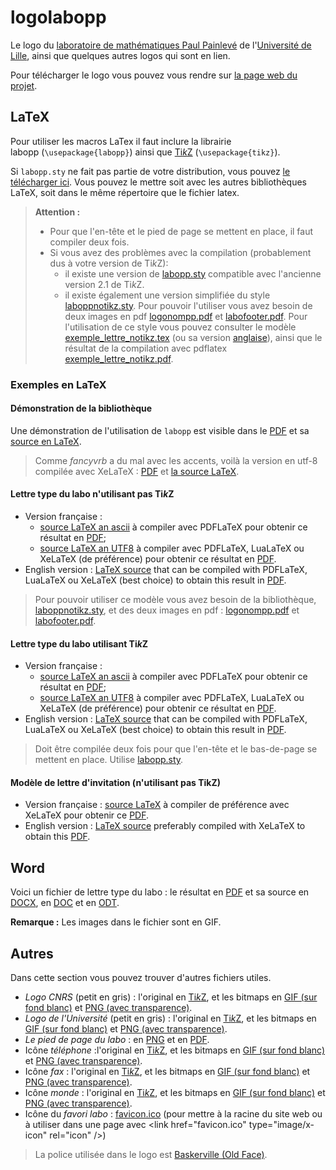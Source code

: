 # logolabopp

Le logo du [laboratoire de mathématiques Paul Painlevé](http://math.univ-lille.fr/) de l'[Université de Lille](http://www.univ-lille.fr/), ainsi que quelques autres logos qui sont en lien.

Pour télécharger le logo vous pouvez vous rendre sur [la page web du projet](https://ktzanev.github.io/logolabopp/).

## LaTeX


Pour utiliser les macros LaTex il faut inclure la librairie labopp&nbsp;(<code>\usepackage{labopp}</code>) ainsi que [Ti*k*Z](http://fr.wikipedia.org/wiki/PGF/TikZ) (<code>\usepackage{tikz}</code>).

Si <code>labopp.sty</code> ne fait pas partie de votre distribution, vous pouvez [le télécharger ici](latex/labopp.sty). Vous pouvez le mettre soit avec les autres bibliothèques LaTeX, soit dans le même répertoire que le fichier latex.

>**Attention :**
>   * Pour que l'en-tête et le pied de page se mettent en place, il faut compiler deux fois.
>   * Si vous avez des problèmes avec la compilation (probablement dus à votre version de Ti*k*Z):
>       - il existe une version de [labopp.sty](latex/tikz_v2.1/labopp.sty) compatible avec l'ancienne version 2.1 de Ti*k*Z.
>       - il existe également une version simplifiée du style [laboppnotikz.sty](latex/laboppnotikz.sty). Pour pouvoir l'utiliser vous avez besoin de deux images en pdf [logonompp.pdf](logonompp/logonompp.pdf) et [labofooter.pdf](latex/labofooter.pdf). Pour l'utilisation de ce style vous pouvez consulter le modèle [exemple_lettre_notikz.tex](latex/exemple_lettre_notikz.tex) (ou sa version [anglaise](latex/exemple_lettre_notikz_en.tex)), ainsi que le résultat de la compilation avec pdflatex [exemple_lettre_notikz.pdf](latex/exemple_lettre_notikz.pdf).

### Exemples en LaTeX

#### Démonstration de la bibliothèque

Une démonstration de l'utilisation de <code>labopp</code> est visible dans le [PDF](latex/exemple_logo.pdf) et sa [source en LaTeX](latex/exemple_logo.tex).
  > Comme *fancyvrb* a du mal avec les accents, voilà la version en utf-8 compilée avec XeLaTeX : [PDF](latex/exemple_logo_utf8.pdf) et [la source LaTeX](latex/exemple_logo_utf8.tex).

#### Lettre type du labo n'utilisant pas Ti*k*Z

* Version française :
    - [source LaTeX an ascii](latex/exemple_lettre_notikz.tex) à compiler avec PDFLaTeX pour obtenir ce résultat en [PDF](latex/exemple_lettre_notikz.pdf);
    - [source LaTeX an UTF8](latex/exemple_lettre_notikz_utf8.tex) à compiler avec PDFLaTeX, LuaLaTeX ou XeLaTeX (de préférence) pour obtenir ce résultat en [PDF](latex/exemple_lettre_notikz_utf8.pdf).
* English version : [LaTeX source](latex/exemple_lettre_notikz_en.tex) that can be compiled with PDFLaTeX, LuaLaTeX ou XeLaTeX (best choice) to obtain this result in [PDF](latex/exemple_lettre_notikz_en.pdf).

> Pour pouvoir utiliser ce modèle vous avez besoin de la bibliothèque, [laboppnotikz.sty](latex/laboppnotikz.sty), et des deux images en pdf : [logonompp.pdf](logonompp/logonompp.pdf) et [labofooter.pdf](latex/labofooter.pdf).

#### Lettre type du labo utilisant Ti*k*Z

* Version française :
    - [source LaTeX an ascii](latex/exemple_lettre.tex) à compiler avec PDFLaTeX pour obtenir ce résultat en [PDF](latex/exemple_lettre.pdf);
    - [source LaTeX an UTF8](latex/exemple_lettre_utf8.tex) à compiler avec PDFLaTeX, LuaLaTeX ou XeLaTeX (de préférence) pour obtenir ce résultat en [PDF](latex/exemple_lettre_utf8.pdf).
* English version : [LaTeX source](latex/exemple_lettre_en.tex) that can be compiled with PDFLaTeX, LuaLaTeX ou XeLaTeX (best choice) to obtain this result in [PDF](latex/exemple_lettre_en.pdf).

>  Doit être compilée deux fois pour que l'en-tête et le bas-de-page se mettent en place. Utilise [labopp.sty](latex/labopp.sty).

#### Modèle de lettre d'invitation (n'utilisant pas TikZ)

* Version française : [source LaTeX](latex/exemple_lettre_invitation_fr.tex) à compiler de préférence avec XeLaTeX pour obtenir ce [PDF](latex/exemple_lettre_invitation_fr.tex).
* English version : [LaTeX source](latex/exemple_lettre_invitation_en.tex) preferably compiled with XeLaTeX to obtain this [PDF](latex/exemple_lettre_invitation_en.pdf).

## Word

Voici un fichier de lettre type du labo : le résultat en [PDF](doc/exemple_lettre_doc.pdf) et sa source en [DOCX](doc/exemple_lettre.docx), en [DOC](doc/exemple_lettre.doc) et en [ODT](doc/exemple_lettre.odt).

**Remarque :** Les images dans le fichier sont en GIF.

## Autres

Dans cette section vous pouvez trouver d'autres fichiers utiles.

* *Logo CNRS* (petit en gris) : l'original en [Ti*k*Z](autres/logocnrsinsmi_gris_petit.tikz), et les bitmaps en [GIF&nbsp;(sur fond blanc)](autres/logocnrsinsmi_gris_petit.gif) et [PNG&nbsp;(avec transparence)](autres/logocnrsinsmi_gris_petit.png).
* *Logo de l'Université* (petit en gris) : l'original en [Ti*k*Z](autres/logoul_gris_petit.tikz), et les bitmaps en [GIF&nbsp;(sur fond blanc)](autres/logoul_gris_petit.gif) et [PNG&nbsp;(avec transparence)](autres/logoul_gris_petit.png).
* *Le pied de page du labo* : en [PNG](https://ktzanev.github.io/logolabopp/doc/labofooter.png) et en [PDF](latex/labofooter.pdf).
* Icône *téléphone* :l'original en [Ti*k*Z](autres/phone.tikz), et les bitmaps en [GIF&nbsp;(sur fond blanc)](autres/phone.gif) et [PNG&nbsp;(avec transparence)](autres/phone.png).
* Icône *fax* : l'original en [Ti*k*Z](autres/fax.tikz), et les bitmaps en [GIF&nbsp;(sur fond blanc)](autres/fax.gif) et [PNG&nbsp;(avec transparence)](autres/fax.png).
* Icône *monde* : l'original en [Ti*k*Z](autres/world.tikz), et les bitmaps en [GIF&nbsp;(sur fond blanc)](autres/world.gif) et [PNG&nbsp;(avec transparence)](autres/world.png).
* Icône du *favori labo* : [favicon.ico](favicon.ico) (pour mettre à la racine du site web ou à utiliser dans une page avec &lt;link href=&quot;favicon.ico&quot; type=&quot;image/x-icon&quot; rel=&quot;icon&quot; /&gt;)

> La police utilisée dans le logo est [Baskerville (Old Face)](http://en.wikipedia.org/wiki/Baskerville).
